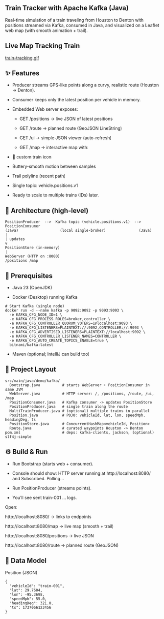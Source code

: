 ## Train Tracker with Apache Kafka (Java)

Real-time simulation of a train traveling from Houston to Denton with positions streamed via Kafka, consumed in Java, and visualized on a Leaflet web map (with smooth animation + trail).

## Live Map Tracking Train
[train-tracking.gif](Files/train-tracking.gif)

## ✨ Features

- Producer streams GPS-like points along a curvy, realistic route (Houston → Denton).

- Consumer keeps only the latest position per vehicle in memory.

- Embedded Web server exposes:

    - GET /positions → live JSON of latest positions

    - GET /route → planned route (GeoJSON LineString)

    - GET /ui → simple JSON viewer (auto-refresh)

    - GET /map → interactive map with:

- 🚆 custom train icon

- Buttery-smooth motion between samples

- Trail polyline (recent path)

- Single topic: vehicle.positions.v1

- Ready to scale to multiple trains (IDs) later.

## 🧭 Architecture (high-level)
```
PositionProducer  -->  Kafka topic (vehicle.positions.v1)  -->  PositionConsumer
(Java)                   (local single-broker)               (Java)
|
| updates
v
PositionStore (in-memory)
|
WebServer (HTTP on :8080)
/positions /map

```
## 🧰 Prerequisites

- Java 23 (OpenJDK)

- Docker (Desktop) running Kafka
```
# Start Kafka (single node)
docker run -d --name kafka -p 9092:9092 -p 9093:9093 \
  -e KAFKA_CFG_NODE_ID=1 \
  -e KAFKA_CFG_PROCESS_ROLES=broker,controller \
  -e KAFKA_CFG_CONTROLLER_QUORUM_VOTERS=1@localhost:9093 \
  -e KAFKA_CFG_LISTENERS=PLAINTEXT://:9092,CONTROLLER://:9093 \
  -e KAFKA_CFG_ADVERTISED_LISTENERS=PLAINTEXT://localhost:9092 \
  -e KAFKA_CFG_CONTROLLER_LISTENER_NAMES=CONTROLLER \
  -e KAFKA_CFG_AUTO_CREATE_TOPICS_ENABLE=true \
  bitnami/kafka:latest
```
- Maven (optional; IntelliJ can build too)



## 📁 Project Layout

```
src/main/java/demo/kafka/
  Bootstrap.java          # starts WebServer + PositionConsumer in same JVM
  WebServer.java          # HTTP server: /, /positions, /route, /ui, /map
  PositionConsumer.java   # Kafka consumer -> updates PositionStore
  PositionProducer.java   # single train along the route
  MultiTrainProducer.java # (optional) multiple trains in parallel
  Position.java           # POJO: vehicleId, lat, lon, speedMph, headingDeg, ts
  PositionStore.java      # ConcurrentHashMap<vehicleId, Position>
  Route.java              # curated waypoints Houston -> Denton
pom.xml                   # deps: kafka-clients, jackson, (optional) slf4j-simple

 ```

## ⚙️ Build & Run

- Run Bootstrap (starts web + consumer).
- Console should show: HTTP server running at http://localhost:8080/ and Subscribed. Polling…

- Run PositionProducer (streams points).
- You’ll see sent train-001 … logs.

Open:

http://localhost:8080/
→ links to endpoints

http://localhost:8080/map
→ live map (smooth + trail)

http://localhost:8080/positions
→ live JSON

http://localhost:8080/route
→ planned route (GeoJSON)

## 🧩 Data Model

Position (JSON)

```
{
  "vehicleId": "train-001",
  "lat": 29.7604,
  "lon": -95.3698,
  "speedMph": 55.0,
  "headingDeg": 321.0,
  "ts": 1737066123456
}
```

